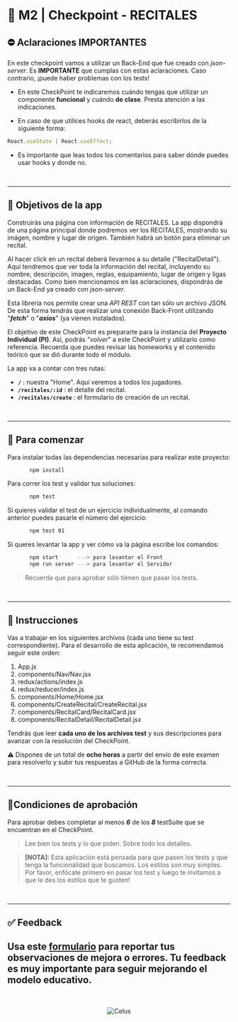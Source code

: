 # **💪 M2 | Checkpoint - RECITALES**

## **⛔️ Aclaraciones IMPORTANTES**

En este checkpoint vamos a utilizar un Back-End que fue creado con _json-server_. Es **IMPORTANTE** que cumplas con estas aclaraciones. Caso contrario, ¡puede haber problemas con los tests!

-  En este CheckPoint te indicaremos cuándo tengas que utilizar un componente **funcional** y cuándo **de clase**. Presta atención a las indicaciones.

-  En caso de que utilices hooks de react, deberás escribirlos de la siguiente forma:

```javascript
React.useState | React.useEffect;
```

-  Es importante que leas todos los comentarios para saber dónde puedes usar hooks y donde no.

</br>

---

## **📌 Objetivos de la app**

Construirás una página con información de RECITALES. La app dispondrá de una página principal donde podremos ver los RECITALES, mostrando su imágen, nombre y lugar de origen. También habrá un botón para eliminar un recital.

Al hacer click en un recital deberá llevarnos a su detalle ("RecitalDetail"). Aquí tendremos que ver toda la información del recital, incluyendo su nombre, descripción, imagen, reglas, equipamiento, lugar de origen y ligas destacadas. Como bien mencionamos en las aclaraciones, dispondrás de un Back-End ya creado con _json-server_.

Esta librería nos permite crear una _API REST_ con tan sólo un archivo JSON. De esta forma tendrás que realizar una conexión Back-Front utilizando "**_fetch_**" o "**_axios_**" (ya vienen instalados).

El objetivo de este CheckPoint es prepararte para la instancia del **Proyecto Individual (PI)**. Así, podrás "_volver_" a este CheckPoint y utilizarlo como referencia. Recuerda que puedes revisar las homeworks y el contenido teórico que se dió durante todo el módulo.

La app va a contar con tres rutas:

-  **`/`** : nuestra "Home". Aquí veremos a todos los jugadores.
-  **`/recitales/:id`** : el detalle del recital.
-  **`/recitales/create`** : el formulario de creación de un recital.

</br>

---

## **🔎 Para comenzar**

Para instalar todas las dependencias necesarias para realizar este proyecto:

```bash
       npm install
```

Para correr los test y validar tus soluciones:

```bash
       npm test
```

Si quieres validar el test de un ejercicio individualmente, al comando anterior puedes pasarle el número del ejercicio:

```bash
       npm test 01
```

Si queres levantar la app y ver cómo va la página escribe los comandos:

```bash
       npm start      ---> para levantar el Front
       npm run server ---> para levantar el Servidor
```

> Recuerda que para aprobar sólo tienen que pasar los tests.

</br>

---

## **📖 Instrucciones**

Vas a trabajar en los siguientes archivos (cada uno tiene su test correspondiente). Para el desarrollo de esta aplicación, te recomendamos seguir este orden:

1. App.js
2. components/Nav/Nav.jsx
3. redux/actions/index.js
4. redux/reducer/index.js
5. components/Home/Home.jsx
6. components/CreateRecital/CreateRecital.jsx
7. components/RecitalCard/RecitalCard.jsx
8. components/RecitalDetail/RecitalDetail.jsx

Tendrás que leer **cada uno de los archivos test** y sus descripciones para avanzar con la resolución del CheckPoint.

⚠️ Dispones de un total de **ocho horas** a partir del envío de este examen para resolverlo y subir tus respuestas a GitHub de la forma correcta.

</br>

---

## **🤝Condiciones de aprobación**

Para aprobar debes completar al menos **_6_** de los **_8_** testSuite que se encuentran en el CheckPoint.

> Lee bien los tests y lo que piden. Sobre todo los detalles.

> **[NOTA]:** Esta aplicación está pensada para que pasen los tests y que tenga la funcionalidad que buscamos. Los estilos son muy simples. Por favor, enfócate primero en pasar los test y luego te invitamos a que le des los estilos que te gusten!

</br>

---

## **✅ Feedback**

## Usa este [**formulario**](https://docs.google.com/forms/d/e/1FAIpQLSe1MybH_Y-xcp1RP0jKPLndLdJYg8cwyHkSb9MwSrEjoxyzWg/viewform) para reportar tus observaciones de mejora o errores. Tu feedback es muy importante para seguir mejorando el modelo educativo.

</br>

<div align="center">

![Celus](./src/img-cp2/recitales.jpg)

</div>
